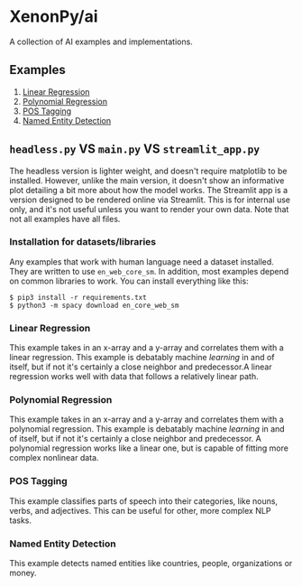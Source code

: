 # XenonPy/ai

A collection of AI examples and implementations.

## Examples

1. [Linear Regression](#linear-regression)
2. [Polynomial Regression](#polynomial-regression)
3. [POS Tagging](#pos-tagging)
4. [Named Entity Detection](#named-entity-detection)

## `headless.py` VS `main.py` VS `streamlit_app.py`

The headless version is lighter weight, and doesn't require matplotlib to be installed. However, unlike the main version, it doesn't show an informative plot detailing a bit more about how the model works. The Streamlit app is a version designed to be rendered online via Streamlit. This is for internal use only, and it's not useful unless you want to render your own data. Note that not all examples have all files.

### Installation for datasets/libraries

Any examples that work with human language need a dataset installed. They are written to use `en_web_core_sm`. In addition, most examples depend on common libraries to work. You can install everything like this:

```shell
$ pip3 install -r requirements.txt
$ python3 -m spacy download en_core_web_sm
```

### Linear Regression

This example takes in an x-array and a y-array and correlates them with a linear regression. This example is debatably machine _learning_ in and of itself, but if not it's certainly a close neighbor and predecessor.A linear regression works well with data that follows a relatively linear path.

### Polynomial Regression

This example takes in an x-array and a y-array and correlates them with a polynomial regression. This example is debatably machine _learning_ in and of itself, but if not it's certainly a close neighbor and predecessor. A polynomial regression works like a linear one, but is capable of fitting more complex nonlinear data.

### POS Tagging

This example classifies parts of speech into their categories, like nouns, verbs, and adjectives. This can be useful for other, more complex NLP tasks.

### Named Entity Detection

This example detects named entities like countries, people, organizations or money.
